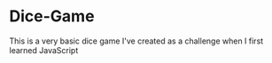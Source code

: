 # Dice-Game
This is a very basic dice game I've created as a challenge when I first learned JavaScript
